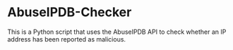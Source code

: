 # AbuseIPDB-Checker
This is a Python script that uses the AbuseIPDB API to check whether an IP address has been reported as malicious.
